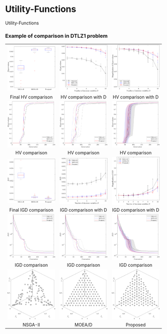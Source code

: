 # Utility-Functions
 Utility-Functions

### Example of comparison in DTLZ1 problem
||||
|:-:|:-:|:-:|
|![](Data/DTLZ1_M3_D7HVAlg.png)|![](Data/DTLZ1_M3_DHVParam.png)|![](Data/DTLZ1_M3_DMHVParam.png)|
|Final HV comparison|HV comparison with D|HV comparison with D|
|![](Data/DTLZ1_M3_D7HV1Gen.png)|![](Data/DTLZ1_M3_D7HV2Gen.png)|![](Data/DTLZ1_M3_D7HV3Gen.png)|
|HV comparison|HV comparison|HV comparison|
|![](Data/DTLZ1_M3_D7IGDAlg.png)|![](Data/DTLZ1_M3_DIGDParam.png)|![](Data/DTLZ1_M3_DMIGDParam.png)|
|Final IGD comparison|IGD comparison with D|IGD comparison with D|
|![](Data/DTLZ1_M3_D7IGD1Gen.png)|![](Data/DTLZ1_M3_D7IGD2Gen.png)|![](Data/DTLZ1_M3_D7IGD3Gen.png)|
|IGD comparison|IGD comparison|IGD comparison|
|![](Data/DTLZ1_M3_D7NSGAII.png)|![](Data/DTLZ1_M3_D7MOEAD.png)|![](Data/DTLZ1_M3_D7MOEADILD.png)|
|NSGA-II|MOEA/D|Proposed|
